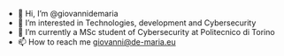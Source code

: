 - 👋 Hi, I’m @giovannidemaria
- 👀 I’m interested in Technologies, development and Cybersecurity
- 🌱 I’m currently a MSc student of Cybersecurity at Politecnico di Torino
- 📫 How to reach me giovanni@de-maria.eu

<!---
giovidemaria/giovidemaria is a ✨ special ✨ repository because its `README.md` (this file) appears on your GitHub profile.
You can click the Preview link to take a look at your changes.
--->
